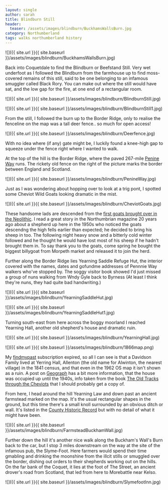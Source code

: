 ```yaml
---
layout: single
author: sarah
title: Blindburn Still
header:
  teaser: /assets/images/blindburn/BuckhamsWallsBurn.jpg
category: Northumberland
tags: walks northumberland history
---
```


![]({{ site.url }}{{ site.baseurl }}/assets/images/blindburn/BuckhamsWallsBurn.jpg)

Back into Coquetdale to find the Blindburn or Beefstand Still. Very wet underfoot as I followed the Blindburn from the farmhouse up to find moss-covered remains of this still, said to be one belonging to an infamous smuggler called Black Rory. You can make out where the still would have sat, and the low gap for the fire, at one end of a rectangular room.

![]({{ site.url }}{{ site.baseurl }}/assets/images/blindburn/BlindburnStill.jpg)


![]({{ site.url }}{{ site.baseurl }}/assets/images/blindburn/BlindburnStill1.jpg)

From the still, I followed the burn up to the Border Ridge, only to realise the fenceline on the map was a tall deer fence.. so much for open access!

![]({{ site.url }}{{ site.baseurl }}/assets/images/blindburn/Deerfence.jpg)

With no idea where (if any) gate might be, I luckily found a knee-high gap to squeeze under the fence right where I wanted to walk.

At the top of the hill is the Border Ridge, where the paved 267-mile [Penine Way](https://www.nationaltrail.co.uk/en_GB/trails/pennine-way/) runs. The rickety old fence on the right of the picture marks the border between England and Scotland.

![]({{ site.url }}{{ site.baseurl }}/assets/images/blindburn/PenineWay.jpg)

Just as I was wondering about hopping over to look at a trig pont, I spotted some Cheviot Wild Goats looking dramatic in the mist.

![]({{ site.url }}{{ site.baseurl }}/assets/images/blindburn/CheviotGoats.jpg)

These handsome lads are descended from the [first goats brought over in the Neolithic](https://en.wikipedia.org/wiki/British_Primitive_goat). I read a great story in the Northumbrian magazine 20 years ago about a shepherd up here in the 1950s who noticed the goats descendng the high fells earlier than expected; he decided to bring his sheep in too. The following night heavy snow and a bitterly cold winter followed and he thought he would have lost most of his sheep if he hadn't brought them in. To say thank you to the goats, come spring he bought the biggest billygoat from Morpeth market and released it to join the herd.

Further along the Border Ridge lies Yearning Saddle Refuge Hut, the interior covered with the names, dates and gofundme addresses of Pennnie Way walkers who've stopped by. The soggy visitor book showed I'd just missed a group of nuns walking from Wndy Gyle back to Byrness (At least I think they're nuns, they had quite bad handwriting.)

![]({{ site.url }}{{ site.baseurl }}/assets/images/blindburn/YearningSaddleHut.jpg)

![]({{ site.url }}{{ site.baseurl }}/assets/images/blindburn/YearningSaddleHut1.jpg)

Turning south-east from here across the boggy moorland I reached Yearning Hall, another old shepherd's house and dramatic ruin.

![]({{ site.url }}{{ site.baseurl }}/assets/images/blindburn/YearningHall.jpg)

![]({{ site.url }}{{ site.baseurl }}/assets/images/blindburn/1866map.png)

My [findmypast](https://www.findmypast.co.uk/) subscription expired, so all I can see is that a Davidson Family lived at Yerring Hall, Allenton (the old name for Alwinton, the nearest village) in the 1841 census, and that even in the 1962 OS map it isn't shown as a ruin. A post on [Geograph](https://www.geograph.org.uk/photo/5483981) has a bit more information, that the house was occupied up until the 1940s, info taken from the book [The Old Tracks through the Cheviots](https://www.northern-heritage.co.uk/product/books/archaeology/the-old-tracks-through-the-cheviots-david-jones-with-coquetdale-community) that I should probably get a copy of.

From here, I head around the hill Yearning Law and down past an ancient farmstead marked on the map. It's the usual rectangular shapes in the ground, but this time there's a small knoll surrounded by an obvious ditch or wall. It's listed in the [County Historic Record](https://www.heritagegateway.org.uk/Gateway/Results_Single.aspx?uid=N436&resourceID=110) but with no detail of what it might have been.

![]({{ site.url }}{{ site.baseurl }}/assets/images/blindburn/FarmsteadBuckhamWall.jpg)

Further down the hill it's another nice walk along the Buckham's Wall's Burn back to the car, but I stop 3 miles downstream on the way at the site of the infamous pub, the Slyme-Foot. Here farmers would spend their time gmabling and drinking the moonshine from the illcit stills or smuggled over the border, dishing out orders to their shepherds working out on the hills. On the far bank of the Coquet, it lies at the foot of The Street, an ancient drover's road from Scotland, that led from here to Morebattle near Kelso.

![]({{ site.url }}{{ site.baseurl }}/assets/images/blindburn/SlymefootInn.jpg)


